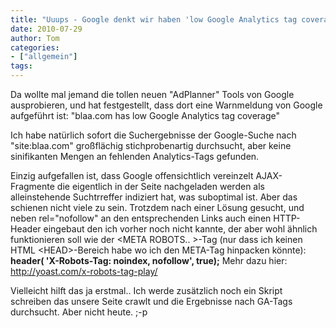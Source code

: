 ```yaml
---
title: "Uuups - Google denkt wir haben 'low Google Analytics tag coverage'?"
date: 2010-07-29
author: Tom
categories:
- ["allgemein"]
tags:
---
```

Da wollte mal jemand die tollen neuen "AdPlanner" Tools von Google ausprobieren, und hat festgestellt, dass dort eine Warnmeldung von Google aufgeführt ist: 
"blaa.com has low Google Analytics tag coverage"

Ich habe natürlich sofort die Suchergebnisse der Google-Suche nach "site:blaa.com" großflächig stichprobenartig durchsucht, aber keine sinifikanten Mengen an fehlenden Analytics-Tags gefunden. 
 
Einzig aufgefallen ist, dass Google offensichtlich vereinzelt AJAX-Fragmente die eigentlich in der Seite nachgeladen werden als alleinstehende Suchtrreffer indiziert hat, was suboptimal ist. Aber das schienen nicht viele zu sein.
Trotzdem nach einer Lösung gesucht, und neben rel="nofollow" an den entsprechenden Links auch einen HTTP-Header eingebaut den ich vorher noch nicht kannte, der aber wohl ähnlich funktionieren soll wie der &lt;META ROBOTS.. &gt;-Tag (nur dass ich keinen HTML &lt;HEAD&gt;-Bereich habe wo ich den META-Tag hinpacken könnte): 
<strong>header( 'X-Robots-Tag: noindex, nofollow', true);</strong>
Mehr dazu hier: <a href="http://yoast.com/x-robots-tag-play/">http://yoast.com/x-robots-tag-play/</a>

Vielleicht hilft das ja erstmal.. Ich werde zusätzlich noch ein Skript schreiben das unsere Seite crawlt und die Ergebnisse nach GA-Tags durchsucht. Aber nicht heute. ;-p